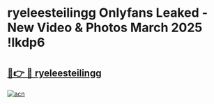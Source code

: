 # ryeleesteilingg Onlyfans Leaked - New Video & Photos March 2025 !lkdp6

# <h2><a href="https://94c6gh.iuczelnia.edu.pl?title=ryeleesteilingg&ref=lkdp6">🔗👉 🔴 ryeleesteilingg</a></h2>

[![acn](https://github.com/user-attachments/assets/0f9c940e-d8b0-45ae-aac7-cd30a18b3e1c)](https://94c6gh.iuczelnia.edu.pl?title=ryeleesteilingg&ref=lkdp6)

